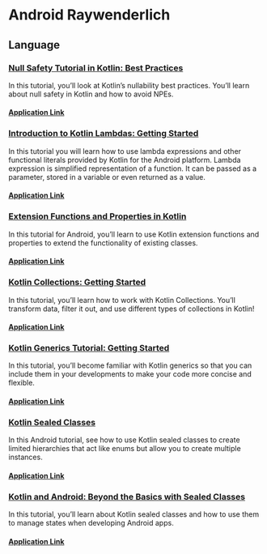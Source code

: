 # Android Raywenderlich

## Language

### [Null Safety Tutorial in Kotlin: Best Practices](https://www.raywenderlich.com/436090-null-safety-tutorial-in-kotlin-best-practices)

In this tutorial, you’ll look at Kotlin’s nullability best practices. You’ll learn about null safety in Kotlin and how to avoid NPEs.

#### [Application Link](https://github.com/rezaerbe/android-raywenderlich/tree/master/FileVoid)

### [Introduction to Kotlin Lambdas: Getting Started](https://www.raywenderlich.com/2268700-introduction-to-kotlin-lambdas-getting-started)

In this tutorial you will learn how to use lambda expressions and other functional literals provided by Kotlin for the Android platform. Lambda expression is simplified representation of a function. It can be passed as a parameter, stored in a variable or even returned as a value.

#### [Application Link](https://github.com/rezaerbe/android-raywenderlich/tree/master/Casette)

### [Extension Functions and Properties in Kotlin](https://www.raywenderlich.com/10986797-extension-functions-and-properties-in-kotlin)

In this tutorial for Android, you’ll learn to use Kotlin extension functions and properties to extend the functionality of existing classes.

#### [Application Link](https://github.com/rezaerbe/android-raywenderlich/tree/master/Handbook)

### [Kotlin Collections: Getting Started](https://www.raywenderlich.com/4131729-kotlin-collections-getting-started)

In this tutorial, you’ll learn how to work with Kotlin Collections. You’ll transform data, filter it out, and use different types of collections in Kotlin!

#### [Application Link](https://github.com/rezaerbe/android-raywenderlich/tree/master/Collection)

### [Kotlin Generics Tutorial: Getting Started](https://www.raywenderlich.com/3634394-kotlin-generics-tutorial-getting-started)

In this tutorial, you’ll become familiar with Kotlin generics so that you can include them in your developments to make your code more concise and flexible.

#### [Application Link](https://github.com/rezaerbe/android-raywenderlich/tree/master/Generic)

### [Kotlin Sealed Classes](https://www.raywenderlich.com/75657-kotlin-sealed-classes)

In this Android tutorial, see how to use Kotlin sealed classes to create limited hierarchies that act like enums but allow you to create multiple instances.

#### [Application Link](https://github.com/rezaerbe/android-raywenderlich/tree/master/Currency)

### [Kotlin and Android: Beyond the Basics with Sealed Classes](https://www.raywenderlich.com/7547739-kotlin-and-android-beyond-the-basics-with-sealed-classes)

In this tutorial, you’ll learn about Kotlin sealed classes and how to use them to manage states when developing Android apps.

#### [Application Link](https://github.com/rezaerbe/android-raywenderlich/tree/master/Character)